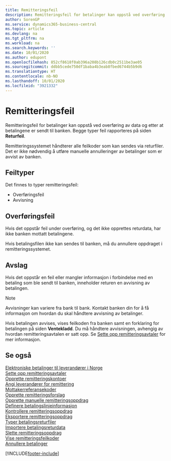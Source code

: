 ```yaml
---
title: Remitteringsfeil
description: Remitteringsfeil for betalinger kan oppstå ved overføring av data og etter at betalingene er sendt til banken. Begge typer feil rapporteres på siden Returfeil.
author: SorenGP
ms.service: dynamics365-business-central
ms.topic: article
ms.devlang: na
ms.tgt_pltfrm: na
ms.workload: na
ms.search.keywords: ''
ms.date: 10/01/2020
ms.author: edupont
ms.openlocfilehash: 852cf8618f0ab396a208b126cdb0c2511be3ae05
ms.sourcegitcommit: ddbb5cede750df1baba4b3eab8fbed6744b5b9d6
ms.translationtype: HT
ms.contentlocale: nb-NO
ms.lasthandoff: 10/01/2020
ms.locfileid: "3921332"
---
```

# <a name="remittance-errors"></a>Remitteringsfeil
Remitteringsfeil for betalinger kan oppstå ved overføring av data og etter at betalingene er sendt til banken. Begge typer feil rapporteres på siden **Returfeil**.  

Remitteringssystemet håndterer alle feilkoder som kan sendes via returfiler. Det er ikke nødvendig å utføre manuelle annulleringer av betalinger som er avvist av banken.  

## <a name="types-of-errors"></a>Feiltyper  
Det finnes to typer remitteringsfeil:  

- Overføringsfeil  
- Avvisning  

## <a name="transfer-errors"></a>Overføringsfeil  
Hvis det oppstår feil under overføring, og det ikke opprettes returdata, har ikke banken mottatt betalingene.  

Hvis betalingsfilen ikke kan sendes til banken, må du annullere oppdraget i remitteringssystemet.  

## <a name="rejections"></a>Avslag  
Hvis det oppstår en feil eller mangler informasjon i forbindelse med en betaling som ble sendt til banken, inneholder returen en avvisning av betalingen.  

> [!NOTE]  
>  Avvisninger kan variere fra bank til bank. Kontakt banken din for å få informasjon om hvordan du skal håndtere avvisning av betalinger.  

Hvis betalingen avvises, vises feilkoden fra banken samt en forklaring for betalingen på siden **Ventekladd**. Du må håndtere avvisningen, avhengig av hvordan remitteringsavtalen er satt opp. Se [Sette opp remitteringsavtaler](how-to-set-up-remittance-agreements.md) for mer informasjon.  

## <a name="see-also"></a>Se også  
 [Elektroniske betalinger til leverandører i Norge](electronic-payments-to-vendors-in-norway.md)   
 [Sette opp remitteringsavtaler](how-to-set-up-remittance-agreements.md)   
 [Opprette remitteringskontoer](how-to-create-remittance-accounts.md)   
 [Angi leverandører for remittering](how-to-set-up-vendors-for-remittance.md)   
 [Mottakerreferansekoder](recipient-reference-codes.md)   
 [Opprette remitteringsforslag](how-to-create-remittance-suggestions.md)   
 [Opprette manuelle remitteringsoppdrag](how-to-create-manual-remittance-payments.md)   
 [Definere betalingslinjeinformasjon](how-to-set-up-payment-line-information.md)   
 [Kontrollere remitteringsoppdrag](how-to-test-remittance-payments.md)   
 [Eksportere remitteringsoppdrag](how-to-export-remittance-payments.md)   
 [Typer betalingsreturfiler](types-of-payment-returns-files.md)   
 [Importere betalingsreturdata](how-to-import-payment-return-data.md)   
 [Slette remitteringsoppdrag](how-to-delete-remittance-payment-orders.md)   
 [Vise remitteringsfeilkoder](how-to-view-remittance-error-codes.md)   
 [Annullere betalinger](how-to-cancel-payments.md)


[!INCLUDE[footer-include](../../includes/footer-banner.md)]